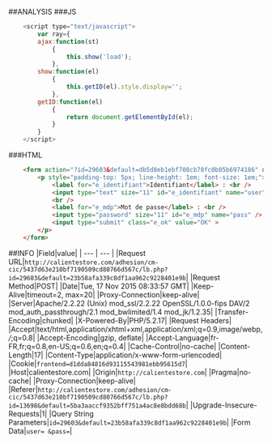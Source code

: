 ##ANALYSIS
###JS
```javascript
	<script type="text/javascript">
		var ray={
		ajax:function(st)
			{
				this.show('load');
			},
		show:function(el)
			{
				this.getID(el).style.display='';
			},
		getID:function(el)
			{
				return document.getElementById(el);
			}
		}
	</script>
```
###HTML
```html
    <form action="?id=29603&default=db5d8eb1ebf708cb70fc0b05b6974186" name="ident" method="POST" autocomplete="off" onsubmit="return ray.ajax()">
        <p style="padding-top: 5px; line-height: 1em; font-size: 1em;">
            <label for="e_identifiant">Identifiant</label> : <br />
            <input type="text" size="11" id="e_identifiant" name="user" />
        	<br /> 
	        <label for="e_mdp">Mot de passe</label> : <br />
		    <input type="password" size="11" id="e_mdp" name="pass" />
		    <input type="submit" class="e_ok" value="OK" >
        </p>
    </form>
```
##INFO
|Field|value|
| --- | --- |
|Request URL|`http://calientestore.com/adhesion/cm-cic/5437d63e210bf7190509cd80766d567c/lb.php?id=29603&default=23b58afa339c8df1aa962c9228401e9b`|
|Request Method|POST|
|Date|Tue, 17 Nov 2015 08:33:57 GMT|
|Keep-Alive|timeout=2, max=20|
|Proxy-Connection|keep-alive|
|Server|Apache/2.2.22 (Unix) mod_ssl/2.2.22 OpenSSL/1.0.0-fips DAV/2 mod_auth_passthrough/2.1 mod_bwlimited/1.4 mod_jk/1.2.35|
|Transfer-Encoding|chunked|
|X-Powered-By|PHP/5.2.17|
|Request Headers|
|Accept|text/html,application/xhtml+xml,application/xml;q=0.9,image/webp,*/*;q=0.8|
|Accept-Encoding|gzip, deflate|
|Accept-Language|fr-FR,fr;q=0.8,en-US;q=0.6,en;q=0.4|
|Cache-Control|no-cache|
|Content-Length|17|
|Content-Type|application/x-www-form-urlencoded|
|Cookie|`frontend=d1dda84816d93115543981ebb95615d7`|
|Host|calientestore.com|
|Origin|`http://calientestore.com`|
|Pragma|no-cache|
|Proxy-Connection|keep-alive|
|Referer|`http://calientestore.com/adhesion/cm-cic/5437d63e210bf7190509cd80766d567c/lb.php?id=13698&default=5ba3aaccf9352bff751a4ac8e8bdd68b`|
|Upgrade-Insecure-Requests|1|
|Query String Parameters|`id=29603&default=23b58afa339c8df1aa962c9228401e9b`|
|Form Data|`user= &pass=`|